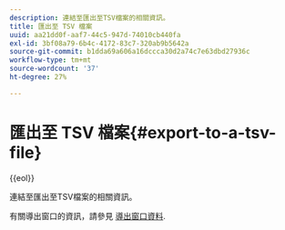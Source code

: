 ```yaml
---
description: 連結至匯出至TSV檔案的相關資訊。
title: 匯出至 TSV 檔案
uuid: aa21dd0f-aaf7-44c5-947d-74010cb440fa
exl-id: 3bf08a79-6b4c-4172-83c7-320ab9b5642a
source-git-commit: b1dda69a606a16dccca30d2a74c7e63dbd27936c
workflow-type: tm+mt
source-wordcount: '37'
ht-degree: 27%

---
```


# 匯出至 TSV 檔案{#export-to-a-tsv-file}

{{eol}}

連結至匯出至TSV檔案的相關資訊。

有關導出窗口的資訊，請參見 [導出窗口資料](../../../../home/c-get-started/c-wk-win-wksp/c-exp-win-data.md#concept-8df61d64ed434cc5a499023c44197349).
